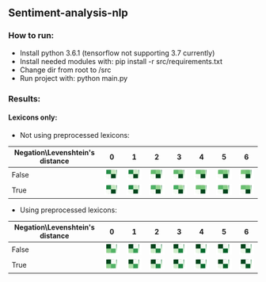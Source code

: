 ## Sentiment-analysis-nlp

### How to run:
* Install python 3.6.1 (tensorflow not supporting 3.7 currently)
* Install needed modules with: pip install -r src/requirements.txt
* Change dir from root to /src
* Run project with: python main.py

### Results:

#### Lexicons only:
* Not using preprocessed lexicons:

Negation\Levenshtein's distance | 0 | 1 | 2 | 3 | 4 | 5 | 6
--- | --- | --- | --- | --- | --- | --- | ---
False | <img src="results/lex_only_2_classes/npp_f/Figure_1.png" width="150"/> | <img src="results/lex_only_2_classes/npp_f/Figure_2.png" width="150"/> | <img src="results/lex_only_2_classes/npp_f/Figure_3.png" width="150"/> | <img src="results/lex_only_2_classes/npp_f/Figure_4.png" width="150"/> | <img src="results/lex_only_2_classes/npp_f/Figure_5.png" width="150"/> | <img src="results/lex_only_2_classes/npp_f/Figure_6.png" width="150"/> | <img src="results/lex_only_2_classes/npp_f/Figure_7.png" width="150"/>
True | <img src="results/lex_only_2_classes/npp_t/Figure_1.png" width="150"/> | <img src="results/lex_only_2_classes/npp_t/Figure_2.png" width="150"/> | <img src="results/lex_only_2_classes/npp_t/Figure_3.png" width="150"/> | <img src="results/lex_only_2_classes/npp_t/Figure_4.png" width="150"/> | <img src="results/lex_only_2_classes/npp_t/Figure_5.png" width="150"/> | <img src="results/lex_only_2_classes/npp_t/Figure_6.png" width="150"/> | <img src="results/lex_only_2_classes/npp_t/Figure_7.png" width="150"/>

* Using preprocessed lexicons:

Negation\Levenshtein's distance | 0 | 1 | 2 | 3 | 4 | 5 | 6
--- | --- | --- | --- | --- | --- | --- | ---
False | <img src="results/lex_only_2_classes/pp_f/Figure_1.png" width="150"/> | <img src="results/lex_only_2_classes/pp_f/Figure_2.png" width="150"/> | <img src="results/lex_only_2_classes/pp_f/Figure_3.png" width="150"/> | <img src="results/lex_only_2_classes/pp_f/Figure_4.png" width="150"/> | <img src="results/lex_only_2_classes/pp_f/Figure_5.png" width="150"/> | <img src="results/lex_only_2_classes/pp_f/Figure_6.png" width="150"/> | <img src="results/lex_only_2_classes/pp_f/Figure_7.png" width="150"/>
True | <img src="results/lex_only_2_classes/pp_f/Figure_1.png" width="150"/> | <img src="results/lex_only_2_classes/pp_f/Figure_2.png" width="150"/> | <img src="results/lex_only_2_classes/pp_f/Figure_3.png" width="150"/> | <img src="results/lex_only_2_classes/pp_f/Figure_4.png" width="150"/> | <img src="results/lex_only_2_classes/pp_f/Figure_5.png" width="150"/> | <img src="results/lex_only_2_classes/pp_f/Figure_6.png" width="150"/> | <img src="results/lex_only_2_classes/pp_f/Figure_7.png" width="150"/>
